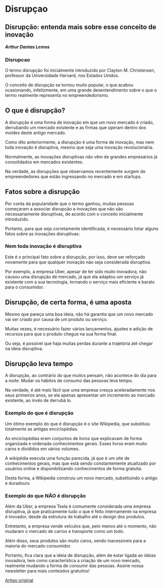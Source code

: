 # Disrupçao

## Disrupção: entenda mais sobre esse conceito de inovação

##### Arthur Dantas Lemos

### Disrupcao

O termo disrupção foi inicialmente introduzido por Clayton M. Christensen, professor da Universidade Harvard, nos Estados Unidos.

O conceito de disrupção se tornou muito popular, o que acabou ocasionando, infelizmente, em uma grande desentendimento sobre o que o termo realmente representa no empreendedorismo.

## O que é disrupção?

A disrupção é uma forma de inovação em que um novo mercado é criado, derrubando um mercado existente e as firmas que operam dentro dos moldes deste antigo mercado.

Como dito anteriormente, a disrupção é uma forma de inovação, mas nem toda inovação é disruptiva, mesmo que seja uma inovação revolucionária.

Normalmente, as inovações disruptivas não vêm de grandes empresários já consolidados em mercados existentes.

Na verdade, as disrupções que observamos recentemente surgem de empreendedores que estão ingressando no mercado e em startups.

## Fatos sobre a disrupção

Por conta da popularidade que o termo ganhou, muitas pessoas começaram a associar disrupção a inovações que não são necessariamente disruptivas, de acordo com o conceito inicialmente introduzido.

Portanto, para que seja corretamente identificada, é necessário listar alguns fatos sobre as inovações disruptivas:

### Nem toda inovação é disruptiva

Este é o principal fato sobre a disrupção, por isso, deve ser reforçado novamente para que qualquer inovação não seja considerada disruptiva.

Por exemplo, a empresa Uber, apesar de ter sido muito inovadora, não causou uma disrupção de mercado, já que ela adaptou um serviço já existente com a sua tecnologia, tornando o serviço mais eficiente e barato para o consumidor.

## Disrupção, de certa forma, é uma aposta

Mesmo que pareça uma boa ideia, não há garantia que um novo mercado vai ser criado por causa de um produto ou serviço.

Muitas vezes, é necessário fazer vários lançamentos, ajustes e adição de recursos para que o produto chegue na sua forma final.

Ou seja, é possível que haja muitas perdas durante a trajetória até chegar na ideia disruptiva.

## Disrupção leva tempo

A disrupção, ao contrário do que muitos pensam, não acontece do dia para a noite. Mudar os hábitos de consumo das pessoas leva tempo.

Na verdade, é até mais fácil que uma empresa cresça aceleradamente nos seus primeiros anos, se ela apenas apresentar um incremento ao mercado existente, ao invés de derrubá lo.

### Exemplo do que é disrupção

Um ótimo exemplo do que é disrupção é o site Wikipedia, que substituiu totalmente as antigas enciclopédias.

As enciclopédias eram conjuntos de livros que explicavam de forma organizada e ordenada conhecimentos gerais. Esses livros eram muito caros e divididos em vários volumes.

A wikipédia executa uma função parecida, já que é um site de conhecimentos gerais, mas que está sendo constantemente atualizado por usuários online e disponibilizando conhecimentos de forma gratuita.

Desta forma, a Wikipedia construiu um novo mercado, substituindo o antigo e duradouro

### Exemplo do que NÃO é disrupção

Além da Uber, a empresa Tesla é comumente considerada uma empresa disruptiva, já que praticamente tudo o que é feito internamente na empresa é inovador, desde da estrutura de trabalho até o design dos produtos.

Entretanto, a empresa vende veículos que, pelo menos até o momento, não mudaram o mercado de carros e transporte como um todo.

Além disso, seus produtos são muito caros, sendo inacessíveis para a maioria do mercado consumidor.

Portanto, fica clara que a ideia de disrupção, além de estar ligada ao ideias inovadora, tem como característica a criação de um novo mercado, realmente mudando a forma de consumir das pessoas. Assine nossa newsletter para mais conteúdos gratuitos!

[Artigo original](https://empreenderdinheiro.com.br/blog/disrupcao/)

